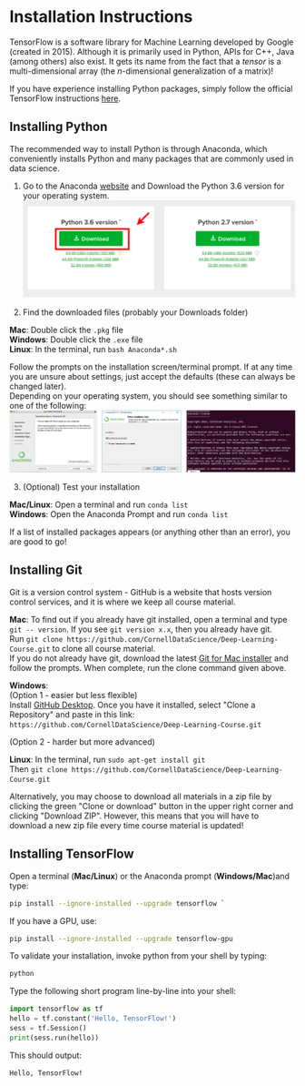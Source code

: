 # Installation Instructions

TensorFlow is a software library for Machine Learning developed by Google 
(created in 2015). Although it is primarily used in Python, APIs for C++, Java
(among others) also exist. It gets its name from the fact that a *tensor* is 
a multi-dimensional array (the *n*-dimensional generalization of a matrix)!  
  
If you have experience installing Python packages, simply follow the official
TensorFlow instructions [here](https://www.tensorflow.org/install/).

## Installing Python

The recommended way to install Python is through Anaconda, 
which conveniently installs Python and many packages that are
commonly used in data science. 

1. Go to the Anaconda [website](https://www.anaconda.com/download/)
and Download the Python 3.6 version for your operating system.
![Anaconda](../images/anaconda3.png)

2. Find the downloaded files (probably your Downloads folder)
    
**Mac**: Double click the `.pkg` file  
**Windows**: Double click the `.exe` file  
**Linux**: In the terminal, run `bash Anaconda*.sh`
    
Follow the prompts on the installation screen/terminal prompt.
If at any time you are unsure about settings, just accept the
defaults (these can always be changed later).  
Depending on your operating system, you should see something
similar to one of the following:
![Exe](../images/executable.png)

3. (Optional) Test your installation
    
**Mac/Linux**: Open a terminal and run `conda list`  
**Windows**: Open the Anaconda Prompt and run `conda list`
  
If a list of installed packages appears (or anything other
than an error), you are good to go!  
  
## Installing Git

Git is a version control system - GitHub is a website that hosts
version control services, and it is where we keep all course material.

**Mac**: To find out if you already have git installed, open
a terminal and type `git -- version`. If you see `git version x.x`,
then you already have git.   
Run `git clone https://github.com/CornellDataScience/Deep-Learning-Course.git`
to clone all course material.  
If you do not already have git, download the latest 
[Git for Mac installer](https://sourceforge.net/projects/git-osx-installer/files/)
and follow the prompts. When complete, run the clone command given above.
  
**Windows**:  
(Option 1 - easier but less flexible)  
Install [GitHub Desktop](https://desktop.github.com/). Once you have
it installed, select "Clone a Repository" and paste in this link:
`https://github.com/CornellDataScience/Deep-Learning-Course.git`

(Option 2 - harder but more advanced)



**Linux**: In the terminal, run `sudo apt-get install git`  
Then `git clone https://github.com/CornellDataScience/Deep-Learning-Course.git`


Alternatively, you may choose to download all materials in a zip
file by clicking the green "Clone or download" button in the upper
right corner and clicking "Download ZIP". However, this means
that you will have to download a new zip file every time course
material is updated!


## Installing TensorFlow

Open a terminal (**Mac/Linux**) or the Anaconda prompt
 (**Windows/Mac**)and type: 
```bash
pip install --ignore-installed --upgrade tensorflow `
```
If you have a GPU, use:
```bash
pip install --ignore-installed --upgrade tensorflow-gpu 
``` 
To validate your installation, invoke python from your shell by typing:
```bash
python
```
Type the following short program line-by-line into your shell:
```python
import tensorflow as tf
hello = tf.constant('Hello, TensorFlow!')
sess = tf.Session()
print(sess.run(hello))
```
This should output:
```
Hello, TensorFlow!
```